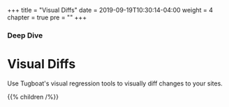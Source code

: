 +++
title = "Visual Diffs"
date = 2019-09-19T10:30:14-04:00
weight = 4
chapter = true
pre = "<b></b>"
+++

### Deep Dive

# Visual Diffs

Use Tugboat's visual regression tools to visually diff changes to your sites.

{{% children  /%}}
